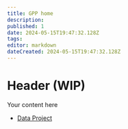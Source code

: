 ```yaml
---
title: GPP home
description: 
published: 1
date: 2024-05-15T19:47:32.128Z
tags: 
editor: markdown
dateCreated: 2024-05-15T19:47:32.128Z
---
```


# Header (WIP)
Your content here

- [Data Project](/Groups/GPP/data_project.md)